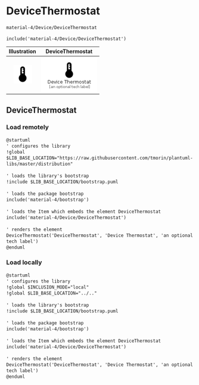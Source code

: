 # DeviceThermostat


```text
material-4/Device/DeviceThermostat
```

```text
include('material-4/Device/DeviceThermostat')
```



| Illustration | DeviceThermostat |
| :---: | :---: |
| ![illustration for Illustration](../../material-4/Device/DeviceThermostat.png) | ![illustration for DeviceThermostat](../../material-4/Device/DeviceThermostat.Local.png) |




## DeviceThermostat

### Load remotely
```plantuml
@startuml
' configures the library
!global $LIB_BASE_LOCATION="https://raw.githubusercontent.com/tmorin/plantuml-libs/master/distribution"

' loads the library's bootstrap
!include $LIB_BASE_LOCATION/bootstrap.puml

' loads the package bootstrap
include('material-4/bootstrap')

' loads the Item which embeds the element DeviceThermostat
include('material-4/Device/DeviceThermostat')

' renders the element
DeviceThermostat('DeviceThermostat', 'Device Thermostat', 'an optional tech label')
@enduml
```

### Load locally
```plantuml
@startuml
' configures the library
!global $INCLUSION_MODE="local"
!global $LIB_BASE_LOCATION="../.."

' loads the library's bootstrap
!include $LIB_BASE_LOCATION/bootstrap.puml

' loads the package bootstrap
include('material-4/bootstrap')

' loads the Item which embeds the element DeviceThermostat
include('material-4/Device/DeviceThermostat')

' renders the element
DeviceThermostat('DeviceThermostat', 'Device Thermostat', 'an optional tech label')
@enduml
```

